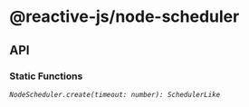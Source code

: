 # @reactive-js/node-scheduler

## API

### Static Functions

*`NodeScheduler.create(timeout: number): SchedulerLike`*
